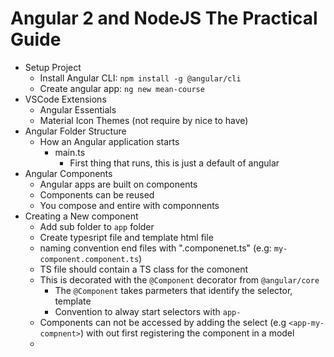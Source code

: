 # Angular 2 and NodeJS The Practical Guide

- Setup Project
  - Install Angular CLI: `npm install -g @angular/cli`
  - Create angular app: `ng new mean-course`
- VSCode Extensions
  - Angular Essentials
  - Material Icon Themes (not require by nice to have)
- Angular Folder Structure
  - How an Angular application starts
    - main.ts
      - First thing that runs, this is just a default of angular
- Angular Components
  - Angular apps are built on components
  - Components can be reused
  - You compose and entire with componnents
- Creating a New component
  - Add sub folder to `app` folder
  - Create typesript file and template html file
  - naming convention end files with ".componenet.ts" (e.g: `my-component.component.ts`)
  - TS file should contain a TS class for the comonent
  - This is decorated with the `@Component` decorator from `@angular/core`
    - The `@Component` takes parmeters that identify the selector, template
    - Convention to alway start selectors with `app-`
  - Components can not be accessed by adding the select (e.g `<app-my-compnent>`) with out first registering the component in a model
  -

